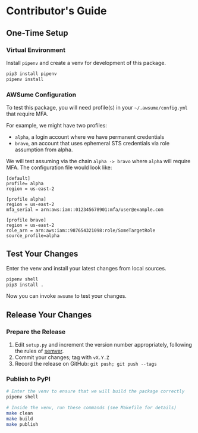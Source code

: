 # Contributor's Guide

## One-Time Setup

### Virtual Environment

Install `pipenv` and create a venv for development of this package.

```sh
pip3 install pipenv
pipenv install
```

### AWSume Configuration

To test this package, you will need profile(s) in your `~/.awsume/config.yml` that require MFA.

For example, we might have two profiles:
- `alpha`, a login account where we have permanent credentials
- `bravo`, an account that uses ephemeral STS credentials via role assumption
from alpha.

We will test assuming via the chain `alpha -> bravo` where `alpha` will require MFA.
The configuration file would look like:

```
[default]
profile= alpha
region = us-east-2

[profile alpha]
region = us-east-2
mfa_serial = arn:aws:iam::012345678901:mfa/user@example.com

[profile bravo]
region = us-east-2
role_arn = arn:aws:iam::987654321098:role/SomeTargetRole
source_profile=alpha

```

## Test Your Changes

Enter the venv and install your latest changes from local sources.

```sh
pipenv shell
pip3 install .
```

Now you can invoke `awsume` to test your changes.

## Release Your Changes

### Prepare the Release

1. Edit `setup.py` and increment the version number appropriately, following the rules of [semver](https://semver.org/).
2. Commit your changes; tag with `vX.Y.Z`
3. Record the release on GitHub: `git push; git push --tags`

### Publish to PyPI

```sh
# Enter the venv to ensure that we will build the package correctly
pipenv shell

# Inside the venv, run these commands (see Makefile for details)
make clean
make build
make publish
```
